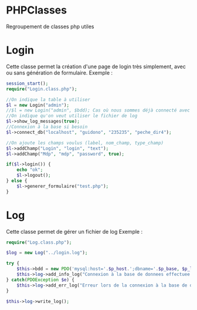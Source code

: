 PHPClasses
==========

Regroupement de classes php utiles

# Login #
Cette classe permet la création d'une page de login très simplement, avec ou sans génération de formulaire.
Exemple :
```php
session_start();
require("Login.class.php");

//On indique la table à utiliser
$l = new Login("admin");
//$l = new Login("admin", $bdd); Cas où nous sommes déjà connecté avec PDO
//On indique qu'on veut utiliser le fichier de log
$l->show_log_messages(true);
//Connexion à la base si besoin
$l->connect_db("localhost", "guidono", "235235", "peche_dir4");

//On ajoute les champs voulus (label, nom_champ, type_champ)
$l->addChamp("Login", "login", "text");
$l->addChamp("Mdp", "mdp", "password", true);

if($l->login()) {
    echo "ok";
    $l->logout();
} else {
    $l->generer_formulaire("test.php");
}
```

# Log #
Cette classe permet de gérer un fichier de log
Exemple :
```php
require("Log.class.php");

$log = new Log("../login.log");

try {
    $this->bdd = new PDO('mysql:host='.$p_host.';dbname='.$p_base, $p_login, $p_mdp);
    $this->log->add_info_log("Connexion à la base de donnees effectuee.");
} catch(PDOException $e) {
    $this->log->add_err_log("Erreur lors de la connexion à la base de données.");
}

$this->log->write_log();
```
